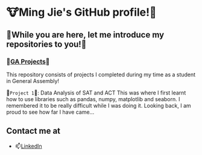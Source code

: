 # :cow:Ming Jie's GitHub profile!:cow2:

## :deciduous_tree:While you are here, let me introduce my repositories to you!:deciduous_tree: 

### :school:[GA Projects](https://github.com/tmj1432/GA-Projects):school:
This repository consists of projects I completed during my time as a student in General Assembly!

:seedling:`Project 1`:seedling:: Data Analysis of SAT and ACT
This was where I first learnt how to use libraries such as pandas, numpy, matplotlib and seaborn. I remembered it to be really difficult while I was doing it. Looking back, I am proud to see how far I have came... 

## Contact me at
- 📫[LinkedIn](https://www.linkedin.com/in/tmj1432/)


<!--
**tmj1432/tmj1432** is a ✨ _special_ ✨ repository because its `README.md` (this file) appears on your GitHub profile.

Here are some ideas to get you started:

- 🔭 I’m currently working on ...
- 🌱 I’m currently learning ...
- 👯 I’m looking to collaborate on ...
- 🤔 I’m looking for help with ...
- 💬 Ask me about ...
- 📫 How to reach me: ...
- 😄 Pronouns: ...
- ⚡ Fun fact: ...
-->
